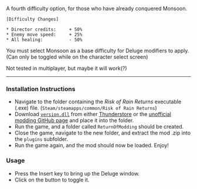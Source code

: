 A fourth difficulty option, for those who have already conquered Monsoon.

```
[Difficulty Changes]

* Director credits:     + 50%
* Enemy move speed:     + 25%
* All healing:          - 50%
```

You must select Monsoon as a base difficulty for Deluge modifiers to apply.  
(Can only be toggled while on the character select screen)

Not tested in multiplayer, but maybe it will work(?)

---

### Installation Instructions

* Navigate to the folder containing the *Risk of Rain Returns* executable (.exe) file.  (`Steam/steamapps/common/Risk of Rain Returns`)
* Download [`version.dll`](https://github.com/return-of-modding/ReturnOfModding/releases/tag/nightly) from either [Thunderstore](https://thunderstore.io/c/risk-of-rain-returns/p/ReturnOfModding/ReturnOfModding/) or the [unofficial modding GitHub page](https://github.com/return-of-modding/ReturnOfModding/) and place it into the folder.
* Run the game, and a folder called `ReturnOfModding` should be created.
* Close the game, navigate to the new folder, and extract the mod .zip into the `plugins` subfolder.
* Run the game again, and the mod should now be loaded. Enjoy!


### Usage
* Press the Insert key to bring up the Deluge window.
* Click on the button to toggle it.